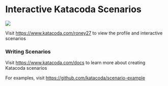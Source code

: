 # Interactive Katacoda Scenarios

[![](http://shields.katacoda.com/katacoda/roney27/count.svg)](https://www.katacoda.com/roney27 "Get your profile on Katacoda.com")

Visit https://www.katacoda.com/roney27 to view the profile and interactive scenarios

### Writing Scenarios
Visit https://www.katacoda.com/docs to learn more about creating Katacoda scenarios

For examples, visit https://github.com/katacoda/scenario-example
